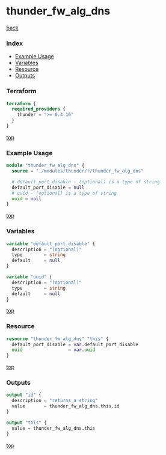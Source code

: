 # thunder_fw_alg_dns

[back](../thunder.md)

### Index

- [Example Usage](#example-usage)
- [Variables](#variables)
- [Resource](#resource)
- [Outputs](#outputs)

### Terraform

```terraform
terraform {
  required_providers {
    thunder = ">= 0.4.16"
  }
}
```

[top](#index)

### Example Usage

```terraform
module "thunder_fw_alg_dns" {
  source = "./modules/thunder/r/thunder_fw_alg_dns"

  # default_port_disable - (optional) is a type of string
  default_port_disable = null
  # uuid - (optional) is a type of string
  uuid = null
}
```

[top](#index)

### Variables

```terraform
variable "default_port_disable" {
  description = "(optional)"
  type        = string
  default     = null
}

variable "uuid" {
  description = "(optional)"
  type        = string
  default     = null
}
```

[top](#index)

### Resource

```terraform
resource "thunder_fw_alg_dns" "this" {
  default_port_disable = var.default_port_disable
  uuid                 = var.uuid
}
```

[top](#index)

### Outputs

```terraform
output "id" {
  description = "returns a string"
  value       = thunder_fw_alg_dns.this.id
}

output "this" {
  value = thunder_fw_alg_dns.this
}
```

[top](#index)